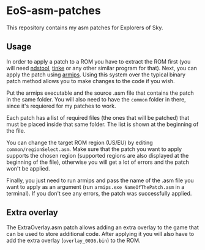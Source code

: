 # EoS-asm-patches
This repository contains my asm patches for Explorers of Sky.

## Usage
In order to apply a patch to a ROM you have to extract the ROM first (you will need [ndstool](https://github.com/devkitPro/ndstool), [tinke](https://github.com/pleonex/tinke) or any other similar program for that). Next, you can apply the patch using [armips](https://github.com/Kingcom/armips). Using this system over the typical binary patch method allows you to make changes to the code if you wish.

Put the armips executable and the source .asm file that contains the patch in the same folder. You will also need to have the `common` folder in there, since it's requiered for my patches to work.

Each patch has a list of required files (the ones that will be patched) that must be placed inside that same folder. The list is shown at the beginning of the file.

You can change the target ROM region (US/EU) by editing `common/regionSelect.asm`. Make sure that the patch you want to apply supports the chosen region (supported regions are also displayed at the beginning of the file), otherwise you will get a lot of errors and the patch won't be applied.

Finally, you just need to run armips and pass the name of the .asm file you want to apply as an argument (run `armips.exe NameOfThePatch.asm` in a terminal). If you don't see any errors, the patch was successfully applied.

## Extra overlay
The ExtraOverlay.asm patch allows adding an extra overlay to the game that can be used to store additional code. After applying it you will also have to add the extra overlay (`overlay_0036.bin`) to the ROM.

